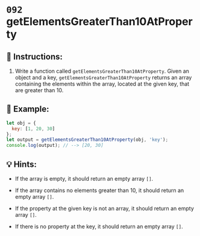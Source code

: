 # `092` getElementsGreaterThan10AtProperty

## 📝 Instructions:

1. Write a function called `getElementsGreaterThan10AtProperty`. Given an object and a key, `getElementsGreaterThan10AtProperty` returns an array containing the elements within the array, located at the given key, that are greater than 10.

## 📎 Example:

```js
let obj = {
  key: [1, 20, 30]
};
let output = getElementsGreaterThan10AtProperty(obj, 'key');
console.log(output); // --> [20, 30]
```

## 💡 Hints:

+ If the array is empty, it should return an empty array `[]`.

+ If the array contains no elements greater than 10, it should return an empty array `[]`.

+ If the property at the given key is not an array, it should return an empty array `[]`.

+ If there is no property at the key, it should return an empty array `[]`. 
